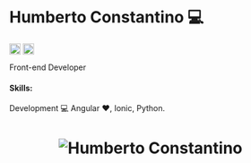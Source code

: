 # Humberto Constantino 💻

<a href="https://www.linkedin.com/in/humberto-constantino-8b6243184/" target="_blank"><img align="center" src="https://cdn.jsdelivr.net/npm/simple-icons@3.0.1/icons/linkedin.svg" alt="maykbrito" height="20" width="20" /></a>
<a href="http://instagram.com/humbertoconstantino1/" target="_blank"><img align="center" src="https://cdn.jsdelivr.net/npm/simple-icons@3.0.1/icons/instagram.svg" alt="maykbrito" height="20" width="20" /></a>

Front-end Developer

#### Skills: 

Development 💻  Angular ♥, Ionic, Python.

<h1 align="center">
<img alt="Humberto Constantino" src="https://github-readme-stats.codestackr.vercel.app/api?username=humbertoconstantino&show_icons=true&hide_border=true&theme=dark" />
</h1>
